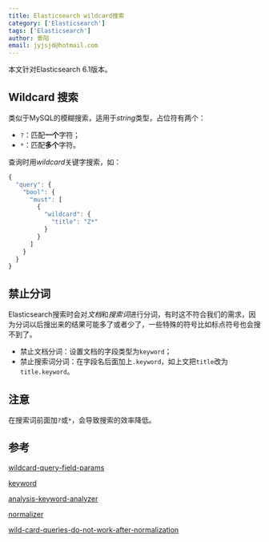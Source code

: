 ```yaml
---
title: Elasticsearch wildcard搜索
category: ['Elasticsearch']
tags: ['Elasticsearch']
author: 景阳
email: jyjsjd@hotmail.com
---
```


本文针对Elasticsearch 6.1版本。

## Wildcard 搜索

类似于MySQL的模糊搜索，适用于*string*类型，占位符有两个：

- `?`：匹配**一个**字符；
- `*`：匹配**多个**字符。

查询时用*wildcard*关键字搜索，如：

```javascript
{
  "query": {
    "bool": {
      "must": [
        {
          "wildcard": {
            "title": "Z*"
          }
        }
      ]
    }
  }
}
```

## 禁止分词

Elasticsearch搜索时会对*文档*和*搜索词*进行分词，有时这不符合我们的需求，因为分词以后搜出来的结果可能多了或者少了，一些特殊的符号比如标点符号也会搜不到了。

- 禁止文档分词：设置文档的字段类型为`keyword`；
- 禁止搜索词分词：在字段名后面加上`.keyword`，如上文把`title`改为`title.keyword`。

## 注意

在搜索词前面加`?`或`*`，会导致搜索的效率降低。

## 参考

[wildcard-query-field-params](https://www.elastic.co/guide/en/elasticsearch/reference/current/query-dsl-wildcard-query.html#wildcard-query-field-params)

[keyword](https://www.elastic.co/guide/en/elasticsearch/reference/current/keyword.html)

[analysis-keyword-analyzer](https://www.elastic.co/guide/en/elasticsearch/reference/current/analysis-keyword-analyzer.html)

[normalizer](https://www.elastic.co/guide/en/elasticsearch/reference/6.1/normalizer.html)

[wild-card-queries-do-not-work-after-normalization](https://discuss.elastic.co/t/wild-card-queries-do-not-work-after-normalization/91386)